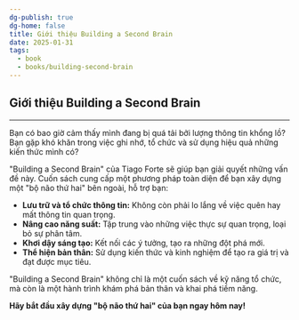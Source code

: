 ```yaml
---
dg-publish: true
dg-home: false
title: Giới thiệu Building a Second Brain
date: 2025-01-31
tags:
  - book
  - books/building-second-brain
---
```

## Giới thiệu Building a Second Brain
---

Bạn có bao giờ cảm thấy mình đang bị quá tải bởi lượng thông tin khổng lồ? Bạn gặp khó khăn trong việc ghi nhớ, tổ chức và sử dụng hiệu quả những kiến thức mình có?

"Building a Second Brain" của Tiago Forte sẽ giúp bạn giải quyết những vấn đề này. Cuốn sách cung cấp một phương pháp toàn diện để bạn xây dựng một "bộ não thứ hai" bên ngoài, hỗ trợ bạn:

* **Lưu trữ và tổ chức thông tin:** Không còn phải lo lắng về việc quên hay mất thông tin quan trọng.
* **Nâng cao năng suất:** Tập trung vào những việc thực sự quan trọng, loại bỏ sự phân tâm.
* **Khơi dậy sáng tạo:** Kết nối các ý tưởng, tạo ra những đột phá mới.
* **Thể hiện bản thân:**  Sử dụng kiến thức và kinh nghiệm để tạo ra giá trị và đạt được mục tiêu.

"Building a Second Brain" không chỉ là một cuốn sách về kỹ năng tổ chức, mà còn là một hành trình khám phá bản thân và khai phá tiềm năng. 

**Hãy bắt đầu xây dựng "bộ não thứ hai" của bạn ngay hôm nay!**